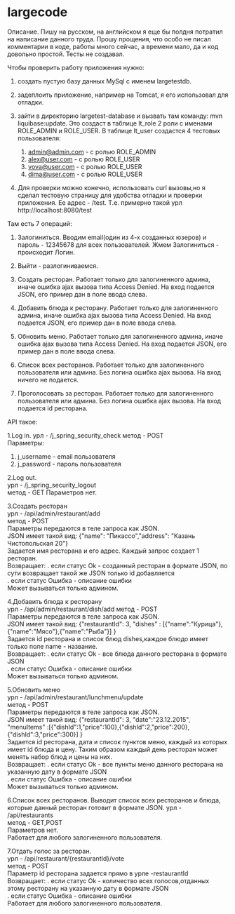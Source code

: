 # largecode
Описание.
Пишу на русском, на английском я еще бы полдня потратил на написание данного труда.
Прошу прощения, что особо не писал комментарии в коде, работы много сейчас, а времени мало, да и код довольно простой.
Тесты не создавал.


Чтобы проверить работу приложения нужно:

1. создать пустую базу данных MySql с именем largetestdb.
2. задеплоить приложение, например на Tomcat, я его использовал для отладки.
3. зайти в директорию largetest-database и вызвать там команду: mvn liquibase:update.
   Это создаст в таблице lt_role 2 роли с именами ROLE_ADMIN и ROLE_USER. 
   В таблице lt_user создастся 4 тестовых пользователя:
   1. admin@admin.com - с ролью ROLE_ADMIN
   2. alex@user.com -   с ролью ROLE_USER
   3. vova@user.com -   с ролью ROLE_USER
   4. dima@user.com -   с ролью ROLE_USER

4. Для проверки можно конечно, использовать curl вызовы,но я сделал тестовую страницу для 
   удобства отладки и проверки приложения. Ее адрес - /test. 
   Т.е. примерно такой урл http://localhost:8080/test
  
 Там есть 7 операций:
  
 1. Залогиниться. Вводим email(один из 4-х созданных юзеров) и пароль - 12345678 для всех пользователей.
      Жмем Залогиниться - происходит Логин.
   
 2. Выйти - разлогиниваемся.

 3. Создать ресторан. Работает только для залогиненного админа, иначе ошибка ajax вызова типа Access Denied. 
    На вход подается JSON, его пример дан в поле ввода слева.

 4. Добавить блюда к ресторану. Работает только для залогиненного админа, иначе ошибка ajax вызова типа Access Denied. 
    На вход подается JSON, его пример дан в поле ввода слева.

 5. Обновить меню. Работает только для залогиненного админа, иначе ошибка ajax вызова типа Access Denied. 
    На вход подается JSON, его пример дан в поле ввода слева.

 6. Список всех ресторанов. Работает только для залогиненного пользователя или админа. Без логина ошибка ajax вызова. 
    На вход ничего не подается.

 7. Проголосовать за ресторан. Работает только для залогиненного пользователя или админа. Без логина ошибка ajax вызова. 
    На вход подается id ресторана.

API такое:

1.Log in.
урл -   /j_spring_security_check 
метод - POST   
Параметры:  
1)  j_username - email пользователя 
2)  j_password - пароль пользователя   

2.Log out.  
урл -   /j_spring_security_logout   
метод - GET 
Параметров нет.   


3.Создать ресторан   
урл -   /api/admin/restaurant/add   
метод - POST   
Параметры передаются в теле запроса как JSON.   
JSON имеет такой вид: {"name": "Пикассо","address": "Казань Чистопольская 20"}      
Задается имя ресторана и его адрес. Каждый запрос создает 1 ресторан.   
Возвращает: 
. если статус Ok - созданный ресторан в формате JSON, по сути возвращает такой же JSON только id добавляется   
. если статус Ошибка  - описание ошибки   
Может вызываться только админом. 

4.Добавить блюда к ресторану  
урл -   /api/admin/restaurant/dish/add 
метод - POST   
Параметры передаются в теле запроса как JSON.   
JSON имеет такой вид: {"restaurantId": 3, "dishes" : [{"name":"Курица"},{"name":"Мясо"},{"name":"Рыба"}] }  
Задается id ресторана и список блюд dishes,каждое блюдо имеет только поле name - название.   
Возвращает: 
. если статус Ok - все блюда данного ресторана в формате JSON  
. если статус Ошибка  - описание ошибки   
Может вызываться только админом. 

5.Обновить меню   
урл -   /api/admin/restaurant/lunchmenu/update  
метод - POST   
Параметры передаются в теле запроса как JSON.   
JSON имеет такой вид: {"restaurantId": 3, "date":"23.12.2015", "menuItems"  :[{"dishId":1,"price":100},{"dishId":2,"price":200},{"dishId":3,"price":300}] }  
Задается id ресторана, дата и список пунктов меню, каждый из которых имеет id блюда и цену. Таким образом каждый день ресторан может    менять набор блюд и цены на них.     
Возвращает: 
. если статус Ok - все пункты меню данного ресторана на указанную дату в формате JSON  
. если статус Ошибка  - описание ошибки   
Может вызываться только админом. 

6.Список всех ресторанов. Выводит список всех ресторанов и блюда, которые данный ресторан готовит в формате JSON. 
урл -   /api/restaurants   
метод - GET,POST  
Параметров нет.   
Работает для любого залогиненного пользователя. 

7.Отдать голос за ресторан.   
урл -   /api/restaurant/{restaurantId}/vote  
метод - POST  
Параметр id ресторана задается прямо в урле -restaurantId      
Возвращает: 
. если статус Ok - количество всех голосов,отданных этому ресторану на указанную дату в формате JSON  
. если статус Ошибка  - описание ошибки   
Работает для любого залогиненного пользователя. 
